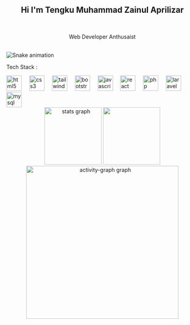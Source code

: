 <h2 align="center">Hi I'm Tengku Muhammad Zainul Aprilizar</h2>
<br clear="both">
<p align="center">Web Developer Anthusaist</p>
<br clear="both">
<img src="https://raw.githubusercontent.com/tengkuzainul/tengkuzainul/output/snake.svg" alt="Snake animation" />
<br clear="both">
<p align="left">Tech Stack :</p>
<div align="left">
  <img src="https://skillicons.dev/icons?i=html" height="40" alt="html5 logo"  />
  <img width="12" />
  <img src="https://skillicons.dev/icons?i=css" height="40" alt="css3 logo"  />
  <img width="12" />
  <img src="https://skillicons.dev/icons?i=tailwind" height="40" alt="tailwindcss logo"  />
  <img width="12" />
  <img src="https://skillicons.dev/icons?i=bootstrap" height="40" alt="bootstrap logo"  />
  <img width="12" />
  <img src="https://cdn.jsdelivr.net/gh/devicons/devicon/icons/javascript/javascript-original.svg" height="40" alt="javascript logo"  />
  <img width="12" />
  <img src="https://skillicons.dev/icons?i=react" height="40" alt="react logo"  />
  <img width="12" />
  <img src="https://skillicons.dev/icons?i=php" height="40" alt="php logo"  />
  <img width="12" />
  <img src="https://skillicons.dev/icons?i=laravel" height="40" alt="laravel logo"  />
  <img width="12" />
  <img src="https://skillicons.dev/icons?i=mysql" height="40" alt="mysql logo"  />
</div>
<div align="center">
  <img src="https://github-readme-stats.vercel.app/api?username=tengkuzainul&hide_title=false&hide_rank=false&show_icons=true&include_all_commits=true&count_private=true&disable_animations=false&theme=nightowl&locale=en&hide_border=true&order=1" height="150" alt="stats graph"  />
  <img src="https://github-readme-stats.vercel.app/api/top-langs?username=tengkuzainul&locale=en&hide_title=false&layout=compact&card_width=320&langs_count=6&theme=nightowl&hide_border=true&order=2" height="150 alt="languages graph"  />
  <img src="https://github-readme-activity-graph.vercel.app/graph?username=tengkuzainul&radius=16&theme=nightowl&area=true&order=5&hide_border=true" height="400" alt="activity-graph graph"  />
</div>
